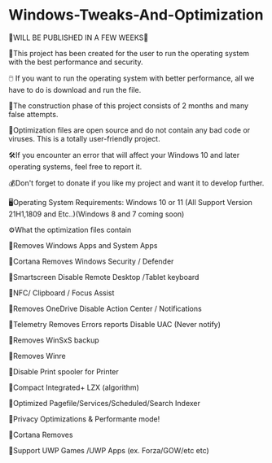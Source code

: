# Windows-Tweaks-And-Optimization

🛑WILL BE PUBLISHED IN A FEW WEEKS🛑

📌This project has been created for the user to run the operating system with the best performance and security.

🖱️ If you want to run the operating system with better performance, all we have to do is download and run the file.

🧰The construction phase of this project consists of 2 months and many false attempts.

💊Optimization files are open source and do not contain any bad code or viruses. This is a totally user-friendly project.

🛠️If you encounter an error that will affect your Windows 10 and later operating systems, feel free to report it.

💰Don't forget to donate if you like my project and want it to develop further.

🖥️Operating System Requirements: Windows 10 or 11 (All Support Version 21H1,1809 and Etc..)(Windows 8 and 7 coming soon)

⚙️What the optimization files contain

🔗Removes Windows Apps and System Apps 

🔗Cortana Removes Windows Security / Defender

🔗Smartscreen Disable Remote Desktop /Tablet keyboard

🔗NFC/ Clipboard / Focus Assist

🔗Removes OneDrive Disable Action Center / Notifications

🔗Telemetry Removes Errors reports Disable UAC (Never notify)

🔗Removes WinSxS backup

🔗Removes Winre

🔗Disable Print spooler for Printer

🔗Compact Integrated+ LZX (algorithm)

🔗Optimized Pagefile/Services/Scheduled/Search Indexer

🔗Privacy Optimizations & Performante mode!

🔗Cortana Removes 

🔗Support UWP Games /UWP Apps (ex. Forza/GOW/etc etc)
